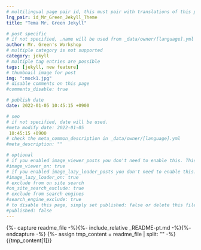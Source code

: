```yaml
---
# multilingual page pair id, this must pair with translations of this page. (This name must be unique)
lng_pair: id_Mr_Green_Jekyll_Theme
title: "Tema Mr. Green Jekyll"

# post specific
# if not specified, .name will be used from _data/owner/[language].yml
author: Mr. Green's Workshop
# multiple category is not supported
category: jekyll
# multiple tag entries are possible
tags: [jekyll, new feature]
# thumbnail image for post
img: ":mock1.jpg"
# disable comments on this page
#comments_disable: true

# publish date
date: 2022-01-05 10:45:15 +0900

# seo
# if not specified, date will be used.
#meta_modify_date: 2022-01-05
 10:45:15 +0900
# check the meta_common_description in _data/owner/[language].yml
#meta_description: ""

# optional
# if you enabled image_viewer_posts you don't need to enable this. This is only if image_viewer_posts = false
#image_viewer_on: true
# if you enabled image_lazy_loader_posts you don't need to enable this. This is only if image_lazy_loader_posts = false
#image_lazy_loader_on: true
# exclude from on site search
#on_site_search_exclude: true
# exclude from search engines
#search_engine_exclude: true
# to disable this page, simply set published: false or delete this file
#published: false
---
```


{%- capture readme_file -%}{%- include_relative _README-pt.md -%}{%- endcapture -%}
{%- assign tmp_content = readme_file | split: "<!-- readme -->" -%}
{{tmp_content[1]}}
